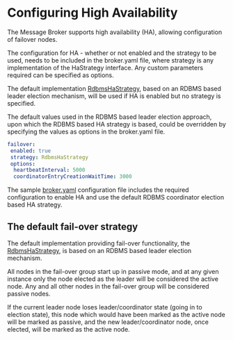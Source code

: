# Configuring High Availability

The Message Broker supports high availability (HA), allowing configuration of failover nodes.

The configuration for HA - whether or not enabled and the strategy to be used, needs to be included in the broker.yaml 
file, where strategy is any implementation of the HaStrategy interface. Any custom parameters required can be specified 
as options.

The default implementation [RdbmsHaStrategy](../../modules/broker-coordination/src/main/java/org/wso2/broker/coordination/rdbms/RdbmsHaStrategy.java), based on an RDBMS based leader election mechanism, will be used if HA is 
enabled but no strategy is specified. 

The default values used in the RDBMS based leader election approach, upon which the RDBMS based HA strategy is based, 
could be overridden by specifying the values as options in the broker.yaml file.

```yaml
failover:
 enabled: true
 strategy: RdbmsHaStrategy
 options:
  heartbeatInterval: 5000
  coordinatorEntryCreationWaitTime: 3000
```

The sample [broker.yaml](ha-enabled-sample-broker.yaml) configuration file includes the required configuration to enable
HA and use the default RDBMS coordinator election based HA strategy.

## The default fail-over strategy

The default implementation providing fail-over functionality, the [RdbmsHaStrategy](../../modules/broker-coordination/src/main/java/org/wso2/broker/coordination/rdbms/RdbmsHaStrategy.java), is based on an RDBMS based leader election mechanism.

All nodes in the fail-over group start up in passive mode, and at any given instance only the node elected as the leader
 will be considered the active node. Any and all other nodes in the fail-over group will be considered passive nodes.
 
If the current leader node loses leader/coordinator state (going in to election state), this node which would have been 
marked as the active node will be marked as passive, and the new leader/coordinator node, once elected, will be marked 
as the active node.
 


